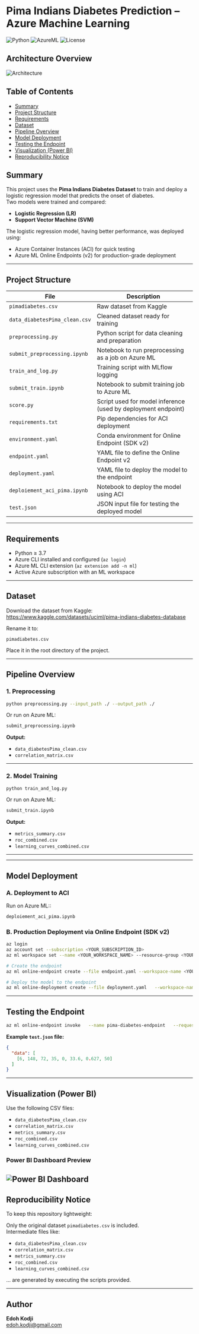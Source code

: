 
#  Pima Indians Diabetes Prediction – Azure Machine Learning
![Python](https://img.shields.io/badge/Python-3.7%2B-blue)
![AzureML](https://img.shields.io/badge/Azure-ML-informational)
![License](https://img.shields.io/badge/license-MIT-green)
## Architecture Overview

![Architecture](architecture_pipeline2.svg)

## Table of Contents
- [Summary](#summary)
- [Project Structure](#project-structure)
- [Requirements](#requirements)
- [Dataset](#dataset)
- [Pipeline Overview](#pipeline-overview)
- [Model Deployment](#model-deployment)
- [Testing the Endpoint](#testing-the-endpoint)
- [Visualization (Power BI)](#visualization-power-bi)
- [Reproducibility Notice](#reproducibility-notice)

##  Summary

This project uses the **Pima Indians Diabetes Dataset** to train and deploy a logistic regression model that predicts the onset of diabetes.  
Two models were trained and compared:  
- **Logistic Regression (LR)**  
- **Support Vector Machine (SVM)**

The logistic regression model, having better performance, was deployed using:
- Azure Container Instances (ACI) for quick testing
- Azure ML Online Endpoints (v2) for production-grade deployment

---

##  Project Structure

| File                              | Description                                                              |
|-----------------------------------|--------------------------------------------------------------------------|
| `pimadiabetes.csv`                | Raw dataset from Kaggle                                                  |
| `data_diabetesPima_clean.csv`     | Cleaned dataset ready for training                                       |
| `preprocessing.py`               | Python script for data cleaning and preparation                          |
| `submit_preprocessing.ipynb`      | Notebook to run preprocessing as a job on Azure ML                       |
| `train_and_log.py`               | Training script with MLflow logging                                      |
| `submit_train.ipynb`              | Notebook to submit training job to Azure ML                              |
| `score.py`                        | Script used for model inference (used by deployment endpoint)            |
| `requirements.txt`                | Pip dependencies for ACI deployment                                      |
| `environment.yaml`                | Conda environment for Online Endpoint (SDK v2)                           |
| `endpoint.yaml`                   | YAML file to define the Online Endpoint v2                               |
| `deployment.yaml`                 | YAML file to deploy the model to the endpoint                            |
| `deploiement_aci_pima.ipynb`      | Notebook to deploy the model using ACI                                   |
| `test.json`                       | JSON input file for testing the deployed model                           |

---

##  Requirements

- Python ≥ 3.7
- Azure CLI installed and configured (`az login`)
- Azure ML CLI extension (`az extension add -n ml`)
- Active Azure subscription with an ML workspace

---

## Dataset

Download the dataset from Kaggle:  
https://www.kaggle.com/datasets/uciml/pima-indians-diabetes-database

Rename it to:

```text
pimadiabetes.csv
```

Place it in the root directory of the project.

---

##  Pipeline Overview

### 1. Preprocessing

```bash
python preprocessing.py --input_path ./ --output_path ./
```

Or run on Azure ML:

```bash
submit_preprocessing.ipynb
```

**Output:**
- `data_diabetesPima_clean.csv`
- `correlation_matrix.csv`

---

### 2. Model Training

```bash
python train_and_log.py
```

Or run on Azure ML:

```bash
submit_train.ipynb
```

**Output:**
- `metrics_summary.csv`
- `roc_combined.csv`
- `learning_curves_combined.csv`
---
---

## Model Deployment

### A. Deployment to ACI

Run on Azure ML::

```bash
deploiement_aci_pima.ipynb
```

### B. Production Deployment via Online Endpoint (SDK v2)

```bash
az login
az account set --subscription <YOUR_SUBSCRIPTION_ID>
az ml workspace set --name <YOUR_WORKSPACE_NAME> --resource-group <YOUR_RESOURCE_GROUP>

# Create the endpoint
az ml online-endpoint create --file endpoint.yaml --workspace-name <YOUR_WORKSPACE_NAME> --resource-group <YOUR_RESOURCE_GROUP>

# Deploy the model to the endpoint
az ml online-deployment create --file deployment.yaml   --workspace-name <YOUR_WORKSPACE_NAME>   --resource-group <YOUR_RESOURCE_GROUP>   --endpoint-name pima-diabetes-endpoint   --all-traffic
```
---
##  Testing the Endpoint

```bash
az ml online-endpoint invoke   --name pima-diabetes-endpoint   --request-file test.json   --resource-group <YOUR_RESOURCE_GROUP>   --workspace-name <YOUR_WORKSPACE_NAME>
```
**Example `test.json` file:**

```json
{
  "data": [
    [6, 148, 72, 35, 0, 33.6, 0.627, 50]
  ]
}
```
---
## Visualization (Power BI)

Use the following CSV files:
- `data_diabetesPima_clean.csv`
- `correlation_matrix.csv`
- `metrics_summary.csv`
- `roc_combined.csv`
- `learning_curves_combined.csv`
### Power BI Dashboard Preview
![Power BI Dashboard](powerbi_dashboard.PNG)
---

##  Reproducibility Notice

To keep this repository lightweight:

Only the original dataset `pimadiabetes.csv` is included.  
Intermediate files like:

- `data_diabetesPima_clean.csv`
- `correlation_matrix.csv`
- `metrics_summary.csv`
- `roc_combined.csv`
- `learning_curves_combined.csv`

... are generated by executing the scripts provided.

---

## Author

**Edoh Kodji**   
edoh.kodji@gmail.com
